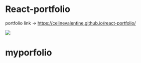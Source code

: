 # React-portfolio

portfolio link -> https://celinevalentine.github.io/react-portfolio/

![](test.gif)
# myporfolio
